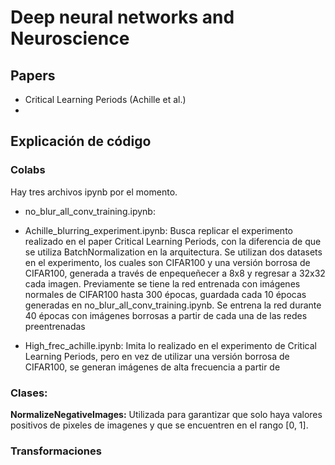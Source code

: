 # Deep neural networks and Neuroscience

## Papers

- Critical Learning Periods (Achille et al.)
-

## Explicación de código

### Colabs
Hay tres archivos ipynb por el momento.

* no_blur_all_conv_training.ipynb: 

* Achille_blurring_experiment.ipynb: Busca replicar el experimento realizado en el paper Critical Learning Periods, con la diferencia de que se utiliza BatchNormalization en la arquitectura. Se utilizan dos datasets en el experimento, los cuales son CIFAR100 y una versión borrosa de CIFAR100, generada a través de enpequeñecer a 8x8 y regresar a 32x32 cada imagen. Previamente se tiene la red entrenada con imágenes normales de CIFAR100 hasta 300 épocas, guardada cada 10 épocas generadas en no_blur_all_conv_training.ipynb. Se entrena la red durante 40 épocas con imágenes borrosas a partir de cada una de las redes preentrenadas

* High_frec_achille.ipynb: Imita lo realizado en el experimento de Critical Learning Periods, pero en vez de utilizar una versión borrosa de CIFAR100, se generan imágenes de alta frecuencia a partir de 

### Clases:
**NormalizeNegativeImages:**
    Utilizada para garantizar que solo haya valores positivos de pixeles de imagenes y que se encuentren en el rango [0, 1].

### Transformaciones
